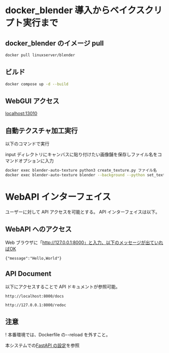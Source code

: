 # docker_blender 導入からベイクスクリプト実行まで

## docker_blender のイメージ pull

```sh
docker pull linuxserver/blender
```

## ビルド

```sh
docker compose up -d --build
```

## WebGUI アクセス

[localhost:13010](localhost:13010)

## 自動テクスチャ加工実行

以下のコマンドで実行

input ディレクトリにキャンバスに貼り付けたい画像舗を保存しファイル名をコマンドオプションに入力

```sh
docker exec blender-auto-texture python3 create_texture.py ファイル名
docker exec blender-auto-texture blender --background --python set_texture.py
```

# WebAPI インターフェイス

ユーザーに対して API アクセスを可能とする。
API インターフェイスは以下。

## WebAPI へのアクセス

Web ブラウザに「http://127.0.0.1:8000」と入力、以下のメッセージが出ていればOK

```
{"message":"Hello,World"}
```

## API Document

以下にアクセスすることで API ドキュメントが参照可能。

```
http://localhost:8000/docs
```

```
http://127.0.0.1:8000/redoc
```

## 注意

! 本番環境では、Dockerfile の--reload を外すこと。

本システムでの[FastAPI の設定](./docs/fastapi.md)を参照

